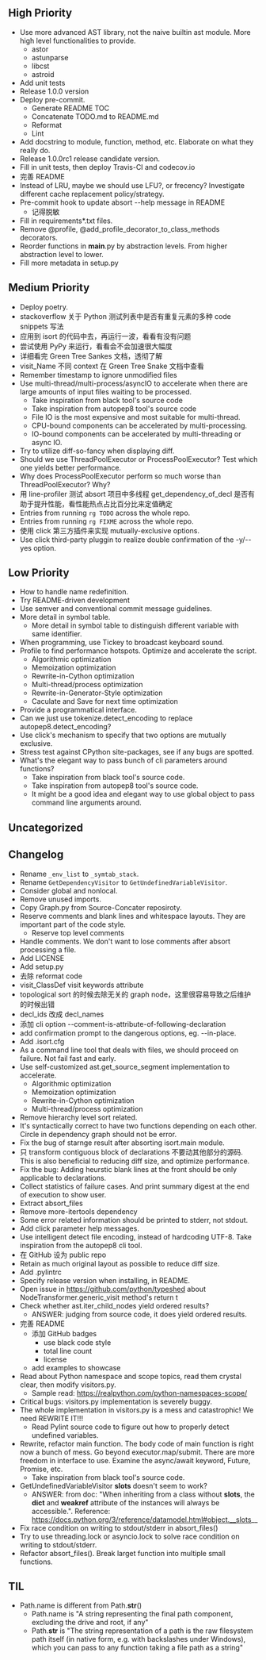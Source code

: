 ## High Priority

- Use more advanced AST library, not the naive builtin ast module. More high level functionalities to provide.
  - astor
  - astunparse
  - libcst
  - astroid
- Add unit tests
- Release 1.0.0 version
- Deploy pre-commit.
  - Generate README TOC
  - Concatenate TODO.md to README.md
  - Reformat
  - Lint
- Add docstring to module, function, method, etc. Elaborate on what they really do.
- Release 1.0.0rc1 release candidate version.
- Fill in unit tests, then deploy Travis-CI and codecov.io
- 完善 README
- Instead of LRU, maybe we should use LFU?, or frecency? Investigate different cache replacement policy/strategy.
- Pre-commit hook to update absort --help message in README
  - 记得脱敏
- Fill in requirements*.txt files.
- Remove @profile, @add_profile_decorator_to_class_methods decorators.
- Reorder functions in __main__.py by abstraction levels. From higher abstraction level to lower.
- Fill more metadata in setup.py

## Medium Priority

- Deploy poetry.
- stackoverflow 关于 Python 测试列表中是否有重复元素的多种 code snippets 写法
- 应用到 isort 的代码中去，再运行一波，看看有没有问题
- 尝试使用 PyPy 来运行，看看会不会加速很大幅度
- 详细看完 Green Tree Sankes 文档，透彻了解
- visit_Name 不同 context 在 Green Tree Snake 文档中查看
- Remember timestamp to ignore unmodified files
- Use multi-thread/multi-process/asyncIO to accelerate when there are large amounts of input files waiting to be processed.
  - Take inspiration from black tool's source code
  - Take inspiration from autopep8 tool's source code
  - File IO is the most expensive and most suitable for multi-thread.
  - CPU-bound components can be accelerated by multi-processing.
  - IO-bound components can be accelerated by multi-threading or async IO.
- Try to utilize diff-so-fancy when displaying diff.
- Should we use ThreadPoolExecutor or ProcessPoolExecutor? Test which one yields better performance.
- Why does ProcessPoolExecutor perform so much worse than ThreadPoolExecutor? Why?
- 用 line-profiler 测试 absort 项目中多线程 get_dependency_of_decl 是否有助于提升性能，看性能热点占比百分比来定值确定
- Entries from running `rg TODO` across the whole repo.
- Entries from running `rg FIXME` across the whole repo.
- 使用 click 第三方插件来实现 mutually-exclusive options.
- Use click third-party pluggin to realize double confirmation of the -y/--yes option.

## Low Priority

- How to handle name redefinition.
- Try README-driven development
- Use semver and conventional commit message guidelines.
- More detail in symbol table.
  - More detail in symbol table to distinguish different variable with same identifier.
- When programming, use Tickey to broadcast keyboard sound.
- Profile to find performance hotspots. Optimize and accelerate the script.
  - Algorithmic optimization
  - Memoization optimization
  - Rewrite-in-Cython optimization
  - Multi-thread/process optimization
  - Rewrite-in-Generator-Style optimization
  - Caculate and Save for next time optimization
- Provide a programmatical interface.
- Can we just use tokenize.detect_encoding to replace autopep8.detect_encoding?
- Use click's mechanism to specify that two options are mutually exclusive.
- Stress test against CPython site-packages, see if any bugs are spotted.
- What's the elegant way to pass bunch of cli parameters around functions?
  - Take inspiration from black tool's source code.
  - Take inspiration from autopep8 tool's source code.
  - It might be a good idea and elegant way to use global object to pass command line arguments around.

## Uncategorized

## Changelog

- Rename `_env_list` to `_symtab_stack`.
- Rename `GetDependencyVisitor` to `GetUndefinedVariableVisitor`.
- Consider global and nonlocal.
- Remove unused imports.
- Copy Graph.py from Source-Concater reposiroty.
- Reserve comments and blank lines and whitespace layouts. They are important part of the code style.
  - Reserve top level comments
- Handle comments. We don't want to lose comments after absort processing a file.
- Add LICENSE
- Add setup.py
- 去除 reformat code
- visit_ClassDef visit keywords attribute
- topological sort 的时候去除无关的 graph node，这里很容易导致之后维护的时候出错
- decl_ids 改成 decl_names
- 添加 cli option --comment-is-attribute-of-following-declaration
- add confirmation prompt to the dangerous options, eg. --in-place.
- Add .isort.cfg
- As a command line tool that deals with files, we should proceed on failure. Not fail fast and early.
- Use self-customized ast.get_source_segment implementation to accelerate.
  - Algorithmic optimization
  - Memoization optimization
  - Rewrite-in-Cython optimization
  - Multi-thread/process optimization
- Remove hierarchy level sort related.
- It's syntactically correct to have two functions depending on each other. Circle in dependency graph should not be error.
- Fix the bug of starnge result after absorting isort.main module.
- 只 transform contiguous block of declarations 不要动其他部分的源码. This is also beneficial to reducing diff size, and optimize performance.
- Fix the bug: Adding heurstic blank lines at the front should be only applicable to declarations.
- Collect statistics of failure cases. And print summary digest at the end of execution to show user.
- Extract absort_files
- Remove more-itertools dependency
- Some error related information should be printed to stderr, not stdout.
- Add click parameter help messages.
- Use intelligent detect file encoding, instead of hardcoding UTF-8. Take inspiration from the autopep8 cli tool.
- 在 GitHub 设为 public repo
- Retain as much original layout as possible to reduce diff size.
- Add .pylintrc
- Specify release version when installing, in README.
- Open issue in https://github.com/python/typeshed about NodeTransformer.generic_visit method's return t
- Check whether ast.iter_child_nodes yield ordered results?
  - ANSWER: judging from source code, it does yield ordered results.
- 完善 README
  - 添加 GitHub badges
    - use black code style
    - total line count
    - license
  - add examples to showcase
- Read about Python namespace and scope topics, read them crystal clear, then modify visitors.py.
  - Sample read: https://realpython.com/python-namespaces-scope/
- Critical bugs: visitors.py implementation is severely buggy.
- The whole implementation in visitors.py is a mess and catastrophic! We need REWRITE IT!!!
  - Read Pylint source code to figure out how to properly detect undefined variables.
- Rewrite, refactor main function. The body code of main function is right now a bunch of mess. Go beyond executor.map/submit. There are more freedom in interface to use. Examine the async/await keyword, Future, Promise, etc.
  - Take inspiration from black tool's source code.
- GetUndefinedVariableVisitor __slots__ doesn't seem to work?
  - ANSWER: from doc: "When inheriting from a class without __slots__, the __dict__ and __weakref__ attribute of the instances will always be accessible.". Reference: https://docs.python.org/3/reference/datamodel.html#object.__slots__
- Fix race condition on writing to stdout/stderr in absort_files()
- Try to use threading.lock or asyncio.lock to solve race condition on writing to stdout/stderr.
- Refactor absort_files(). Break larget function into multiple small functions.


## TIL

- Path.name is different from Path.__str__()
  - Path.name is "A string representing the final path component, excluding the drive and root, if any"
  - Path.__str__ is "The string representation of a path is the raw filesystem path itself (in native form, e.g. with backslashes under Windows), which you can pass to any function taking a file path as a string"
